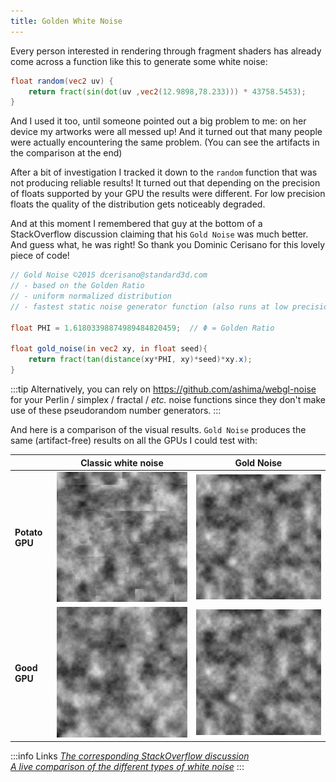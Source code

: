 ```yaml
---
title: Golden White Noise
---
```


Every person interested in rendering through fragment shaders has already come across a function like this to generate some white noise:

```glsl
float random(vec2 uv) {
    return fract(sin(dot(uv ,vec2(12.9898,78.233))) * 43758.5453);
}
```

And I used it too, until someone pointed out a big problem to me: on her device my artworks were all messed up! And it turned
out that many people were actually encountering the same problem. (You can see the artifacts in the comparison at the end)

<!--truncate-->

After a bit of investigation I tracked it down to the `random` function that was not producing reliable results!
It turned out that depending on the precision of floats supported by your GPU the results were different. For low precision floats the quality of the distribution gets noticeably degraded.

And at this moment I remembered that guy at the bottom of a StackOverflow discussion claiming that his `Gold Noise` was much better.
And guess what, he was right! So thank you Dominic Cerisano for this lovely piece of code!

```glsl
// Gold Noise ©2015 dcerisano@standard3d.com
// - based on the Golden Ratio
// - uniform normalized distribution
// - fastest static noise generator function (also runs at low precision)

float PHI = 1.61803398874989484820459;  // Φ = Golden Ratio   

float gold_noise(in vec2 xy, in float seed){
    return fract(tan(distance(xy*PHI, xy)*seed)*xy.x);
}
```

:::tip
Alternatively, you can rely on https://github.com/ashima/webgl-noise for your Perlin / simplex / fractal / *etc.* noise functions since they don't make use of these pseudorandom number generators.
:::

And here is a comparison of the visual results. `Gold Noise` produces the same (artifact-free) results on all the GPUs I could test with:

|   |Classic white noise|Gold Noise|
|---|---|---|
|**Potato GPU**|![classic potato](./images/classic_potato.png)|![golden potato](./images/golden_potato.png)|
|**Good GPU**|![classic good](./images/classic_good.png)|![golden good](./images/golden_good.png)|

:::info Links
[*The corresponding StackOverflow discussion*](https://stackoverflow.com/questions/4200224/random-noise-functions-for-glsl)<br/>
[*A live comparison of the different types of white noise*](https://www.shadertoy.com/view/fsf3DN)
:::